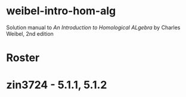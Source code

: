 # weibel-intro-hom-alg
 
Solution manual to *An Introduction to Homological ALgebra* by Charles Weibel, 2nd edition

# **Roster**
# zin3724 - 5.1.1, 5.1.2
